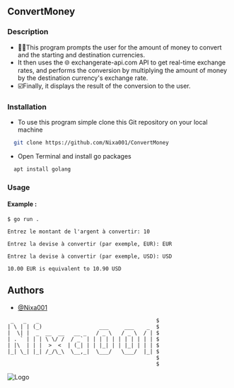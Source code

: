 ## ConvertMoney

### Description
- 👨‍💻This program prompts the user for the amount of money to convert and the starting and destination currencies.
- It then uses the 🌐 exchangerate-api.com API to get real-time exchange rates, and performs the conversion by multiplying the amount of money by the destination currency's exchange rate.
- ☑️Finally, it displays the result of the conversion to the user. 

### Installation

 - To use this program simple clone this Git repository on your local machine

```bash
  git clone https://github.com/Nixa001/ConvertMoney
```
-  Open Terminal and install go packages
```bash
  apt install golang
```

### Usage

#### Example :

```console
$ go run . 
```
```
Entrez le montant de l'argent à convertir: 10    
```
```
Entrez la devise à convertir (par exemple, EUR): EUR
```
```
Entrez la devise à convertir (par exemple, USD): USD
```
```
10.00 EUR is equivalent to 10.90 USD
```


## Authors

- [@Nixa001](https://github.com/Nixa001)


```
 _   _   _                                     $
| \ | | (_)                  ___     ___    _  $
|  \| |  _  __  __   __ _   / _ \   / _ \  / | $
| . ` | | | \ \/ /  / _` | | | | | | | | | | | $
| |\  | | |  >  <  | (_| | | |_| | | |_| | | | $
|_| \_| |_| /_/\_\  \__,_|  \___/   \___/  |_| $
                                               $
                                               $
```
![Logo](https://go.dev/images/go-logo-white.svg)
